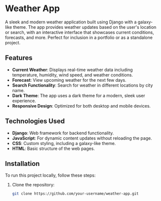 # Weather App

A sleek and modern weather application built using Django with a galaxy-like theme. The app provides weather updates based on the user's location or search, with an interactive interface that showcases current conditions, forecasts, and more. Perfect for inclusion in a portfolio or as a standalone project.

## Features
- **Current Weather**: Displays real-time weather data including temperature, humidity, wind speed, and weather conditions.
- **Forecast**: View upcoming weather for the next few days.
- **Search Functionality**: Search for weather in different locations by city name.
- **Dark Theme**: The app uses a dark theme for a modern, sleek user experience.
- **Responsive Design**: Optimized for both desktop and mobile devices.

## Technologies Used
- **Django**: Web framework for backend functionality.
- **JavaScript**: For dynamic content updates without reloading the page.
- **CSS**: Custom styling, including a galaxy-like theme.
- **HTML**: Basic structure of the web pages.

## Installation

To run this project locally, follow these steps:

1. Clone the repository:
   ```bash
   git clone https://github.com/your-username/weather-app.git
